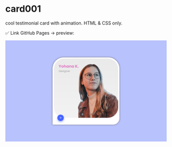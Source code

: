 # card001
cool testimonial card with animation. HTML & CSS only.

✅ Link GitHub Pages -> preview:

![preview0.png](https://github.com/Joni92/card001/blob/main/preview01.png)
